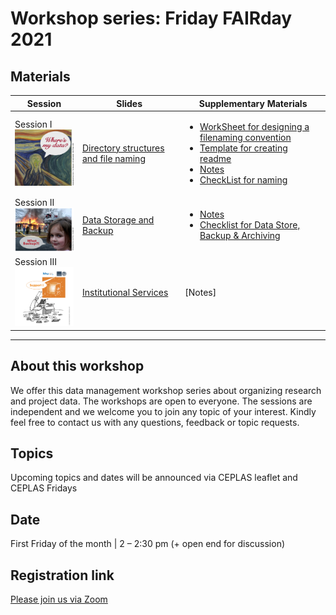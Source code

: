 # Workshop series: Friday FAIRday 2021

## Materials 


Session  |  Slides | Supplementary Materials |
------------ | ------------- | ------------- |
Session I <br> <img src="./ann_icons/ANN_Session01.png" width="140"/> | [Directory structures and file naming](20210611_PRE_DirectoryStructureFileNaming.pdf) | <ul><li>[WorkSheet for designing a filenaming convention](SUP_DirectoryStructureFileNaming/WorkSheet_DirectoryStructureFileNaming.docx)</li><li>[Template for creating readme](SUP_DirectoryStructureFileNaming/Template_README_DirectoryStructureFileNaming.pdf)</li><li>[Notes](SUP_DirectoryStructureFileNaming/Notes_DirectoryStructureFileNaming.pdf)</li><li>[CheckList for naming](SUP_DirectoryStructureFileNaming/Checklist_DirectoryStructureFileNaming.pdf)</ul>|
Session II <br> <img src="./ann_icons/ANN_Session02.png" width="140"/> | [Data Storage and Backup](20210702_PRE_DataStorageBackupArchive.pdf) | <ul><li>[Notes](SUP_DataStorageBackupArchive/Notes_DataStorageBackup.pdf)</li><li>[Checklist for Data Store, Backup & Archiving](SUP_DataStorageBackupArchive/Checklist_DataStorageBackup.pdf)</li></ul>|
Session III <br> <img src="./ann_icons/ANN_Session03.png" width="140"/> | [Institutional Services](https://github.com/CEPLAS-FAIRidise/Friday-FAIRday-2021/blob/main/20210903_PRE_UzK_Services.pdf)|[Notes]|
----

## About this workshop

We offer this data management workshop series about organizing research and project data. The workshops are open to everyone. The sessions are independent and we welcome you to join any topic of your interest.
Kindly feel free to contact us with any questions, feedback or topic requests.

## Topics
Upcoming topics and dates will be announced via CEPLAS leaflet and CEPLAS Fridays 

## Date
First Friday of the month | 2 – 2:30 pm (+ open end for discussion)

## Registration link
[Please join us via Zoom](https://uni-koeln.zoom.us/meeting/register/tJIoceqprzktGdGIuwRjp6elVQo5an-TnDmF)
